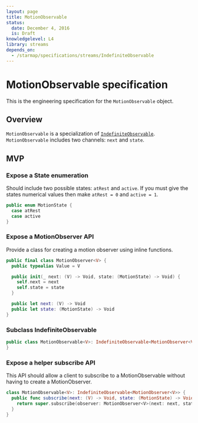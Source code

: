 ```yaml
---
layout: page
title: MotionObservable
status:
  date: December 4, 2016
  is: Draft
knowledgelevel: L4
library: streams
depends_on:
  - /starmap/specifications/streams/IndefiniteObservable
---
```


# MotionObservable specification

This is the engineering specification for the `MotionObservable` object.

## Overview

`MotionObservable` is a specialization of [`IndefiniteObservable`](IndefiniteObservable).
`MotionObservable` includes two channels: `next` and `state`.

## MVP

### Expose a State enumeration

Should include two possible states: `atRest` and `active`. If you must give the states numerical
values then make `atRest = 0` and `active = 1`.

```swift
public enum MotionState {
  case atRest
  case active
}
```

### Expose a MotionObserver API

Provide a class for creating a motion observer using inline functions.

```swift
public final class MotionObserver<V> {
  public typealias Value = V

  public init(_ next: (V) -> Void, state: (MotionState) -> Void) {
    self.next = next
    self.state = state
  }

  public let next: (V) -> Void
  public let state: (MotionState) -> Void
}
```

### Subclass IndefiniteObservable

```swift
public class MotionObservable<V>: IndefiniteObservable<MotionObserver<V>> {
}
```

### Expose a helper subscribe API

This API should allow a client to subscribe to a MotionObservable without having to create a
MotionObserver.

```swift
class MotionObservable<V>: IndefiniteObservable<MotionObserver<V>> {
  public func subscribe(next: (V) -> Void, state: (MotionState) -> Void) -> Subscription {
    return super.subscribe(observer: MotionObserver<V>(next: next, state: state))
  }
}
```
